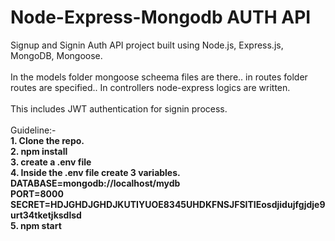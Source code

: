 # Node-Express-Mongodb AUTH API
Signup and Signin Auth API project built using Node.js, Express.js, MongoDB, Mongoose.
<br><br>
In the models folder mongoose scheema files are there.. in routes folder routes are specified.. In controllers node-express logics are written.
<br><br>
This includes JWT authentication for signin process.
<br><br>
Guideline:- <br>
<span style="font-weight:bold">1. Clone the repo.</span><br>
<span style="font-weight:bold">2. npm install</span><br>
<span style="font-weight:bold">3. create a .env file</span><br>
<span style="font-weight:bold">
  4. Inside the .env file create 3 variables.<br>
    DATABASE=mongodb://localhost/mydb<br>
    PORT=8000<br>
    SECRET=HDJGHDJGHDJKUTIYUOE8345UHDKFNSJFSITIEosdjidujfgjdje9urt34tketjksdlsd<br>
</span>
<span style="font-weight:bold">5. npm start</span>
